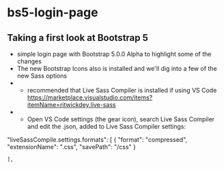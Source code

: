 # bs5-login-page

## Taking a first look at Bootstrap 5
- simple login page with Bootstrap 5.0.0 Alpha to highlight some of the changes
- The new Bootstrap Icons also is installed and we'll dig into a few of the new Sass options
- - recommended that Live Sass Compiler is installed if using VS Code
https://marketplace.visualstudio.com/items?itemName=ritwickdey.live-sass
- - Open VS Code settings (the gear icon), search Live Sass Compiler and edit the .json, added to Live Sass Compiler settings:

"liveSassCompile.settings.formats": [
        {
            "format": "compressed",
            "extensionName": ".css",
            "savePath": "/css"
        }

    ],
